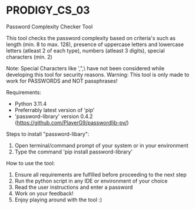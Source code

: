 # PRODIGY_CS_03
Password Complexity Checker Tool 

This tool checks the password complexity based on criteria's such as length (min. 8 to max. 128), presence of uppercase letters and lowercase letters (atleast 2 of each type), numbers (atleast 3 digits), special characters (min. 2) 

Note: Special Characters like ',",\ have not been considered while developing this tool for security reasons.
Warning: This tool is only made to work for PASSWORDS and NOT passphrases!

Requirements:
- Python 3.11.4
- Preferrably latest version of 'pip'
- 'password-library' version 0.4.2 (https://github.com/PlayerG9/passwordlib-py/)

Steps to install "password-libary":
1) Open terminal/command prompt of your system or in your environment
2) Type the command 'pip install password-library'

How to use the tool:
1. Ensure all requirements are fulfilled before proceeding to the next step
2. Run the python script in any IDE or environment of your choice
3. Read the user instructions and enter a password
4. Work on your feedback!
5. Enjoy playing around with the tool :)
